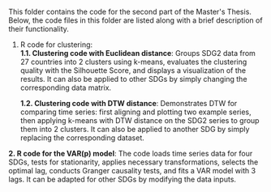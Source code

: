 This folder contains the code for the second part of the Master's Thesis. Below, the code files in this folder are listed along with a brief description of their functionality.
1. R code for clustering:  
   **1.1. Clustering code with Euclidean distance**: Groups SDG2 data from 27 countries into 2 clusters using k-means, evaluates the clustering quality with the Silhouette Score, and displays a visualization of the results. It can also be applied to other SDGs by simply changing the corresponding data matrix.
   
   **1.2. Clustering code with DTW distance**: Demonstrates DTW for comparing time series: first aligning and plotting two example series, then applying k-means with DTW distance on the SDG2 series to group them into 2 clusters. It can also be applied to another SDG by simply replacing the corresponding dataset.
   
**2. R code for the VAR(p) model**: The code loads time series data for four SDGs, tests for stationarity, applies necessary transformations, selects the optimal lag, conducts Granger causality tests, and fits a VAR model with 3 lags. It can be adapted for other SDGs by modifying the data inputs.
